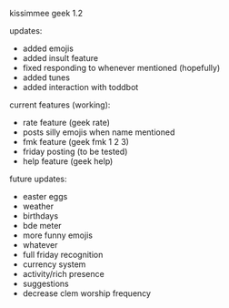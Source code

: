 kissimmee geek 1.2

updates:
- added emojis
- added insult feature
- fixed responding to whenever mentioned (hopefully)
- added tunes
- added interaction with toddbot

current features (working):
- rate feature (geek rate)
- posts silly emojis when name mentioned
- fmk feature (geek fmk 1 2 3)
- friday posting (to be tested)
- help feature (geek help)

future updates:
- easter eggs
- weather
- birthdays
- bde meter
- more funny emojis
- whatever
- full friday recognition
- currency system
- activity/rich presence
- suggestions
- decrease clem worship frequency
  
